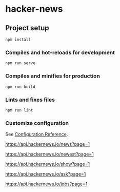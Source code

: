 # hacker-news

## Project setup
```
npm install
```

### Compiles and hot-reloads for development
```
npm run serve
```

### Compiles and minifies for production
```
npm run build
```

### Lints and fixes files
```
npm run lint
```

### Customize configuration
See [Configuration Reference](https://cli.vuejs.org/config/).


https://api.hackernews.io/news?page=1

https://api.hackernews.io/newest?page=1

https://api.hackernews.io/show?page=1

https://api.hackernews.io/ask?page=1

https://api.hackernews.io/jobs?page=1